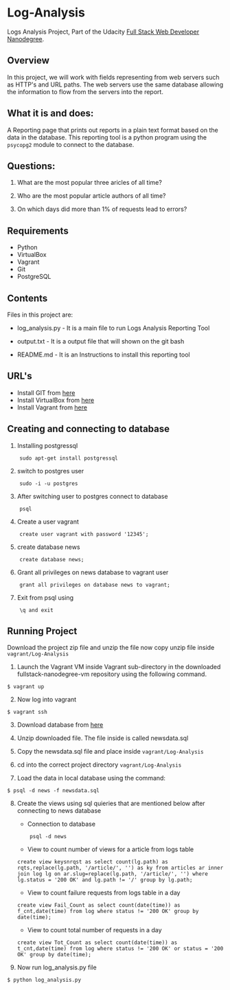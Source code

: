 # Log-Analysis

Logs Analysis Project, Part of the Udacity [Full Stack Web Developer Nanodegree](https://www.udacity.com/course/full-stack-web-developer-nanodegree--nd004).

## Overview

In this project, we will work with fields representing from web servers such as HTTP's and URL paths. The web servers use the same database allowing the information to flow from the servers into the report.

## What it is and does:

A Reporting page that prints out reports in a plain text format based on the data in the database. This reporting tool is a python program using the `psycopg2` module to connect to the database.

## Questions:

1. What are the most popular three aricles of all time?
   
2. Who are the most popular article authors of all time?

3. On which days did more than 1% of requests lead to errors?
  

## Requirements

* Python
* VirtualBox
* Vagrant
* Git
* PostgreSQL

## Contents

Files in this project are:

* log_analysis.py - It is a main file to run Logs Analysis Reporting Tool

* output.txt - It is a output file that will shown on the git bash

* README.md - It is an Instructions to install this reporting tool

## URL's

- Install GIT from [here](https://git-scm.com/downloads)
- Install VirtualBox from [here](https://www.virtualbox.org/wiki/Downloads)
- Install Vagrant from [here](https://www.vagrantup.com/)


## Creating and connecting to database

1. Installing postgressql

```
    sudo apt-get install postgressql
```

2. switch to postgres user

```
    sudo -i -u postgres
```

3. After switching user to postgres connect to database

``` 
    psql
```

4. Create a user vagrant 

```
    create user vagrant with password '12345';
```

5. create database news
```
    create database news;
```

6. Grant all privileges on news database to vagrant user 

```
    grant all privileges on database news to vagrant;

```

7. Exit from psql using

```
    \q and exit
```

## Running Project

Download the project zip file and unzip the file now copy unzip file inside `vagrant/Log-Analysis`

1. Launch the Vagrant VM inside Vagrant sub-directory in the downloaded fullstack-nanodegree-vm repository using the following command.

```
$ vagrant up
```
2. Now log into vagrant 

```
$ vagrant ssh
```
3. Download database from [here](https://d17h27t6h515a5.cloudfront.net/topher/2016/August/57b5f748_newsdata/newsdata.zip)

4. Unzip downloaded file. The file inside is called newsdata.sql

5. Copy the newsdata.sql file and place inside `vagrant/Log-Analysis` 

6. cd into the correct project directory `vagrant/Log-Analysis`

7. Load the data in local database using the command:

```
$ psql -d news -f newsdata.sql
```
8. Create the views using sql quieries that are mentioned below after connecting to news database

    * Connection to database

    ```
        psql -d news
    ```

    * View to count number of views for a  article from logs table

    ```
    create view keysnrqst as select count(lg.path) as rqts,replace(lg.path, '/article/', '') as ky from articles ar inner join log lg on ar.slug=replace(lg.path, '/article/', '') where lg.status = '200 OK' and lg.path != '/' group by lg.path;
    ```
    * View to count failure requests from logs table in a day

    ```
    create view Fail_Count as select count(date(time)) as f_cnt,date(time) from log where status != '200 OK' group by date(time);
    ```
    * View to count total number of requests in a day

    ```
    create view Tot_Count as select count(date(time)) as t_cnt,date(time) from log where status != '200 OK' or status = '200 OK' group by date(time);
    ```

9. Now run log_analysis.py file 
```
$ python log_analysis.py
```